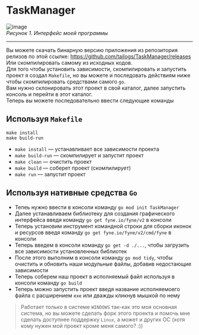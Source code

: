 # TaskManager

![image](https://github.com/tailogs/TaskManager/assets/69743960/feaf8983-8260-4ee7-b00b-ab41ee3d92b0)<br>
*Рисунок 1. Интерфейс моей программы*

---

Вы можете скачать бинарную версию приложения из репозитория релизов по этой ссылке: https://github.com/tailogs/TaskManager/releases<br>
Или скомпилировать самому из исходных кодов.<br>
Для того чтобы установить зависимости, скомпилировать и запустить проект я создал `Makefile`, но вы можете и последовать действиям ниже чтобы скомпилировать средствами самого `go`.<br>
Вам нужно склонировать этот проект в свой каталог, далее запустить консоль и перейти в этот каталог.<br>
Теперь вы можете последовательно ввести следующие команды 

## Используя `Makefile`

```shell
make install
make build-run
```

- `make install` — устанавливает все зависимости проекта
- `make build-run` — скомпилирует и запустит проект
- `make clean` — очистить проект
- `make build` — соберет проект (скомпилирует)
- `make run` — запустит проект

## Используя нативные средства `Go`

- Тепеь нужно ввести в консоли команду `go mod init TaskManager`
- Далее устанавливаем библиотеку для создания графического интерфейса введя команду `go get fyne.io/fyne/v2` в консоли
- Теперь установим инструмент командной строки для сборки иконок и ресурсов введя команду `go get fyne.io/fyne/v2/cmd/fyne` в консоли
- Теперь введем в консоли команду `go get -d ./...`, чтобы загрузить все зависимости установленных библиотек
- После этого выполним в консоли команду `go mod tidy`, чтобы очистить и обновить наши модульные файлы, добавив недостающие зависимости
- Теперь соберем наш проект в исполняемый файл используя в консоли команду `go build`
- Теперь можно запустить проект введя название исполняемоего файла с расширением `exe` или дважды кликнув мышкой по нему

> Работает только в системе `WINDOWS` так-как это моя основная система, но вы можете сделать форк этого проекта и помочь мне сделать доступнее поддержку `Linux`, а может и других ОС (хотя кому нужен мой проект кроме меня самого? :))
